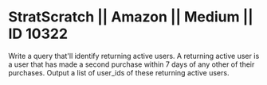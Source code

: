 # StratScratch || Amazon || Medium || ID 10322

Write a query that'll identify returning active users. A returning active user is a user that has made a second purchase within 7 days of any other of their purchases. Output a list of user_ids of these returning active users.
